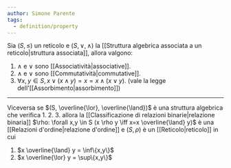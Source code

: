 ```yaml
---
author: Simone Parente
tags:
  - definition/property
---
```


Sia $(S, \leq)$ un reticolo e $(S, \lor,\land)$ la [[Struttura algebrica associata a un reticolo|struttura associata]], allora valgono:
1. $\land$ e $\lor$ sono [[Associatività|associative]].
2.  $\land$ e $\lor$ sono [[Commutatività|commutative]].
3. $\forall x,y \in S, x \lor (x \land y) = x = x \land (x \lor y)$. (vale la legge dell'[[Assorbimento|assorbimento]])
---
Viceversa se $(S, \overline{\lor}, \overline{\land})$ è una struttura algebrica che verifica 1. 2. 3. allora la [[Classificazione di relazioni binarie|relazione binaria]] $\rho: \forall x,y \in S (x \rho y \iff x=x \overline{\land} y)$ è una [[Relazioni d'ordine|relazione d'ordine]] e $(S, \rho)$ è un [[Reticolo|reticolo]] in cui 
1. $x \overline{\land} y = \inf\{x,y\}$
2. $x \overline{\lor} y = \sup\{x,y\}$

